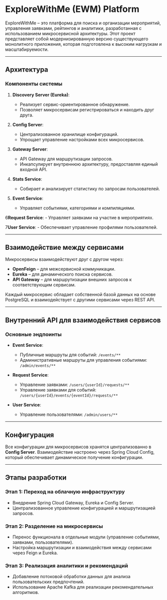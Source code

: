 # ExploreWithMe (EWM) Platform

ExploreWithMe – это платформа для поиска и организации мероприятий, управления заявками, рейтингов и аналитики, разработанная с использованием микросервисной архитектуры. Этот проект представляет собой модернизированную версию существующего монолитного приложения, которая подготовлена к высоким нагрузкам и масштабируемости.

---

## Архитектура

### Компоненты системы

1. **Discovery Server (Eureka)**:
    - Реализует сервис-ориентированное обнаружение.
    - Позволяет микросервисам регистрироваться и находить друг друга.

2. **Config Server**:
    - Централизованное хранилище конфигураций.
    - Упрощает управление настройками всех микросервисов.

3. **Gateway Server**:
    - API Gateway для маршрутизации запросов.
    - Инкапсулирует внутреннюю архитектуру, предоставляя единый входной API.

4. **Stats Service**:
    - Собирает и анализирует статистику по запросам пользователей.

5. **Event Service**:
    - Управляет событиями, категориями и компиляциями.

6**Request Service**:
    - Управляет заявками на участие в мероприятиях.

7**User Service**:
    - Обеспечивает управление профилями пользователей.

---

## Взаимодействие между сервисами

Микросервисы взаимодействуют друг с другом через:
- **OpenFeign** – для межсервисной коммуникации.
- **Eureka** – для динамического поиска сервисов.
- **API Gateway** – для маршрутизации внешних запросов к соответствующим сервисам.

Каждый микросервис обладает собственной базой данных на основе PostgreSQL и взаимодействует с другими сервисами через REST API.

---

## Внутренний API для взаимодействия сервисов

### Основные эндпоинты

- **Event Service**:
    - Публичные маршруты для событий: `/events/**`
    - Административные маршруты для управления событиями: `/admin/events/**`

- **Request Service**:
    - Управление заявками: `/users/{userId}/requests/**`
    - Управление заявками для событий: `/users/{userId}/events/{eventId}/requests/**`

- **User Service**:
    - Управление пользователями: `/admin/users/**`

---

## Конфигурация

Все конфигурации для микросервисов хранятся централизованно в **Config Server**. Взаимодействие настроено через Spring Cloud Config, который обеспечивает динамическое получение конфигурации.

---

## Этапы разработки

### Этап 1: Переход на облачную инфраструктуру
- Внедрение Spring Cloud Gateway, Eureka и Config Server.
- Централизованное управление конфигурацией и маршрутизацией запросов.

### Этап 2: Разделение на микросервисы
- Перенос функционала в отдельные модули (управление событиями, заявками, пользователями).
- Настройка маршрутизации и взаимодействия между сервисами через Feign и Eureka.

### Этап 3: Реализация аналитики и рекомендаций
- Добавление потоковой обработки данных для анализа пользовательских предпочтений.
- Использование Apache Kafka для реализации рекомендательных алгоритмов.

